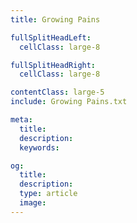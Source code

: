 ```yaml
---
title: Growing Pains

fullSplitHeadLeft:
  cellClass: large-8

fullSplitHeadRight:
  cellClass: large-8

contentClass: large-5
include: Growing Pains.txt

meta:
  title:
  description:
  keywords:

og:
  title:
  description:
  type: article
  image:
---
```

